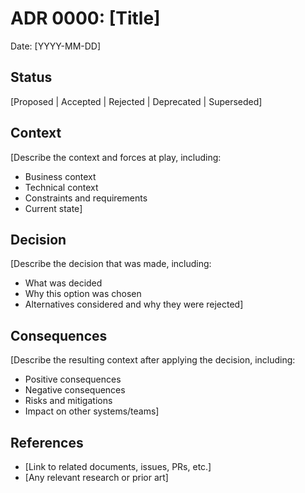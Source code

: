 # ADR 0000: [Title]

Date: [YYYY-MM-DD]

## Status

[Proposed | Accepted | Rejected | Deprecated | Superseded]

## Context

[Describe the context and forces at play, including:
- Business context
- Technical context
- Constraints and requirements
- Current state]

## Decision

[Describe the decision that was made, including:
- What was decided
- Why this option was chosen
- Alternatives considered and why they were rejected]

## Consequences

[Describe the resulting context after applying the decision, including:
- Positive consequences
- Negative consequences
- Risks and mitigations
- Impact on other systems/teams]

## References

- [Link to related documents, issues, PRs, etc.]
- [Any relevant research or prior art]